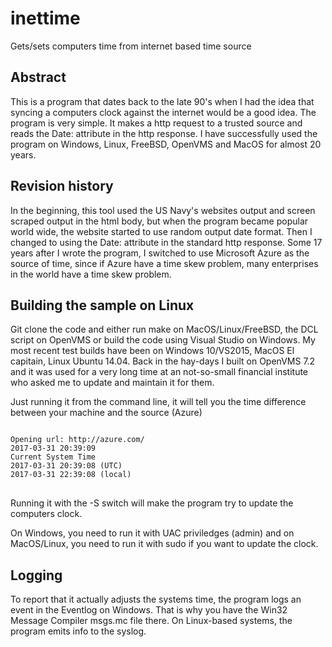 # inettime
Gets/sets computers time from internet based time source

## Abstract
This is a program that dates back to the late 90's when I had the idea that syncing a computers clock against the internet would be a good idea.
The program is very simple. It makes a http request to a trusted source and reads the Date: attribute in the http response. 
I have successfully used the program on Windows, Linux, FreeBSD, OpenVMS and MacOS for almost 20 years.

## Revision history
In the beginning, this tool used the US Navy's websites output and screen scraped output in the html body, but when the program became popular world wide, 
the website started to use random output date format. Then I changed to using the Date: attribute in the standard http response.
Some 17 years after I wrote the program, I switched to use Microsoft Azure as the source of time, since if Azure have a time skew problem, many enterprises
in the world have a time skew problem.

## Building the sample on Linux
Git clone the code and either run make on MacOS/Linux/FreeBSD, the DCL script on OpenVMS or build the code using Visual Studio on Windows.
My most recent test builds have been on Windows 10/VS2015, MacOS El capitain, Linux Ubuntu 14.04. 
Back in the hay-days I built on OpenVMS 7.2 and it was used for a very long time at an not-so-small financial institute who asked me to update and maintain it for them.

Just running it from the command line, it will tell you the time difference between your machine and the source (Azure)
<pre>
<code>
Opening url: http://azure.com/
2017-03-31 20:39:09
Current System Time
2017-03-31 20:39:08 (UTC)
2017-03-31 22:39:08 (local)
</code>
</pre>

Running it with the -S switch will make the program try to update the computers clock.

On Windows, you need to run it with UAC priviledges (admin) and on MacOS/Linux, you need to run it with sudo if you want to update the clock.

## Logging
To report that it actually adjusts the systems time, the program logs an event in the Eventlog on Windows. That is why you have the Win32 Message Compiler msgs.mc file there.
On Linux-based systems, the program emits info to the syslog.


